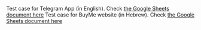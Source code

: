 Test case for Telegram App (in English). Check [the Google Sheets document here](https://docs.google.com/spreadsheets/d/1qw2Tel6t_UTHVzRYGDFewjfbiL1OWunQowA1hW-9GLY/edit#gid=0)
Test case for BuyMe website (in Hebrew). Check [the Google Sheets document here](https://docs.google.com/spreadsheets/d/1c0nuL14JLv2tS1yFxz0fEv5EoVvrgv5j6Q_GNDjyBmw/edit?usp=sharing)
